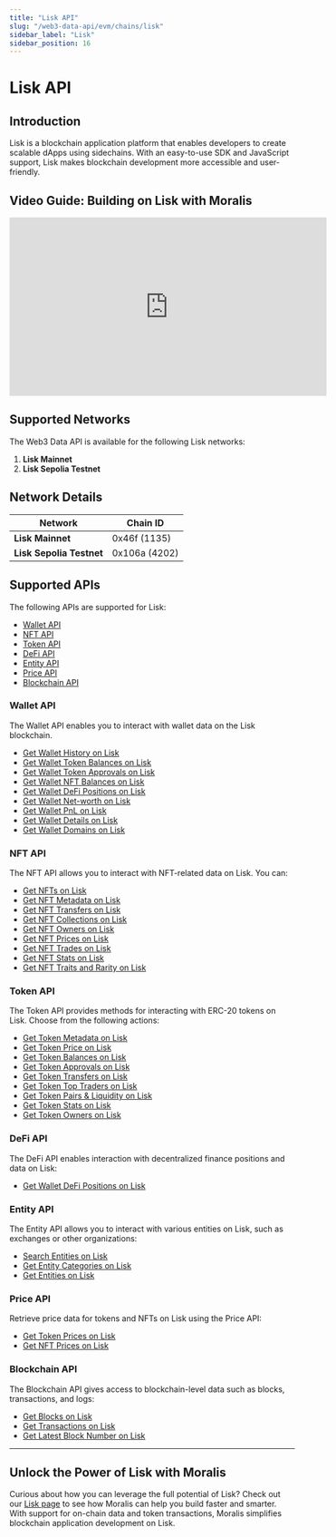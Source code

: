 ```yaml
---
title: "Lisk API"
slug: "/web3-data-api/evm/chains/lisk"
sidebar_label: "Lisk"
sidebar_position: 16
---
```


# Lisk API

## Introduction

Lisk is a blockchain application platform that enables developers to create scalable dApps using sidechains. With an easy-to-use SDK and JavaScript support, Lisk makes blockchain development more accessible and user-friendly.

## Video Guide: Building on Lisk with Moralis

<iframe width="560" height="315" src="https://www.youtube.com/embed/4CWDMgWAdV4" title="Building on Lisk with Moralis APIs: The Ultimate Guide for Developers" frameborder="0" allow="accelerometer; autoplay; clipboard-write; encrypted-media; gyroscope; picture-in-picture" allowfullscreen></iframe>

## Supported Networks

The Web3 Data API is available for the following Lisk networks:

1. **Lisk Mainnet**
2. **Lisk Sepolia Testnet**

## Network Details

| Network | Chain ID |
| ---- | ---- |
| **Lisk Mainnet**         | 0x46f (1135)  |
| **Lisk Sepolia Testnet** | 0x106a (4202) |

## Supported APIs

The following APIs are supported for Lisk:


  - <a href="/web3-data-api/evm/reference#wallet-api">Wallet API</a>
  - <a href="/web3-data-api/evm/reference#nft-api">NFT API</a>
  - <a href="/web3-data-api/evm/reference#token-api">Token API</a>
  - <a href="/web3-data-api/evm/reference#defi-api">DeFi API</a>
  - <a href="/web3-data-api/evm/reference#entity-api">Entity API</a>
  - <a href="/web3-data-api/evm/reference#price-api">Price API</a>
  - <a href="/web3-data-api/evm/reference#blockchain-api">Blockchain API</a>


### Wallet API

The Wallet API enables you to interact with wallet data on the Lisk blockchain.


  - <a href="/web3-data-api/evm/reference#get-wallet-history">Get Wallet History on Lisk</a>
  - <a href="/web3-data-api/evm/reference#get-wallet-token-balances">Get Wallet Token Balances on Lisk</a>
  - <a href="/web3-data-api/evm/reference#get-wallet-token-approvals">Get Wallet Token Approvals on Lisk</a>
  - <a href="/web3-data-api/evm/reference#get-wallet-nft-balances">Get Wallet NFT Balances on Lisk</a>
  - <a href="/web3-data-api/evm/reference#get-wallet-defi-positions">Get Wallet DeFi Positions on Lisk</a>
  - <a href="/web3-data-api/evm/reference#get-wallet-net-worth">Get Wallet Net-worth on Lisk</a>
  - <a href="/web3-data-api/evm/reference#get-wallet-pnl">Get Wallet PnL on Lisk</a>
  - <a href="/web3-data-api/evm/reference#get-wallet-details">Get Wallet Details on Lisk</a>
  - <a href="/web3-data-api/evm/reference#get-wallet-domains">Get Wallet Domains on Lisk</a>


### NFT API

The NFT API allows you to interact with NFT-related data on Lisk. You can:


  - <a href="/web3-data-api/evm/reference#get-nfts">Get NFTs on Lisk</a>
  - <a href="/web3-data-api/evm/reference#get-nft-metadata">Get NFT Metadata on Lisk</a>
  - <a href="/web3-data-api/evm/reference#get-nft-transfers">Get NFT Transfers on Lisk</a>
  - <a href="/web3-data-api/evm/reference#get-nft-collections">Get NFT Collections on Lisk</a>
  - <a href="/web3-data-api/evm/reference#get-nft-owners">Get NFT Owners on Lisk</a>
  - <a href="/web3-data-api/evm/reference#get-nft-prices">Get NFT Prices on Lisk</a>
  - <a href="/web3-data-api/evm/reference#get-nft-trades">Get NFT Trades on Lisk</a>
  - <a href="/web3-data-api/evm/reference#get-nft-stats">Get NFT Stats on Lisk</a>
  - <a href="/web3-data-api/evm/reference#get-nft-traits-and-rarity">Get NFT Traits and Rarity on Lisk</a>


### Token API

The Token API provides methods for interacting with ERC-20 tokens on Lisk. Choose from the following actions:


  - <a href="/web3-data-api/evm/reference#get-token-metadata">Get Token Metadata on Lisk</a>
  - <a href="/web3-data-api/evm/reference#get-token-price">Get Token Price on Lisk</a>
  - <a href="/web3-data-api/evm/reference#get-token-balances">Get Token Balances on Lisk</a>
  - <a href="/web3-data-api/evm/reference#get-token-approvals">Get Token Approvals on Lisk</a>
  - <a href="/web3-data-api/evm/reference#get-token-transfers">Get Token Transfers on Lisk</a>
  - <a href="/web3-data-api/evm/reference#get-token-top-traders">Get Token Top Traders on Lisk</a>
  - <a href="/web3-data-api/evm/reference#get-token-pairs--liquidity">Get Token Pairs & Liquidity on Lisk</a>
  - <a href="/web3-data-api/evm/reference#get-token-stats">Get Token Stats on Lisk</a>
  - <a href="/web3-data-api/evm/reference#get-token-holders">Get Token Owners on Lisk</a>


### DeFi API

The DeFi API enables interaction with decentralized finance positions and data on Lisk:


  - <a href="/web3-data-api/evm/reference#get-wallet-defi-positions">Get Wallet DeFi Positions on Lisk</a>


### Entity API

The Entity API allows you to interact with various entities on Lisk, such as exchanges or other organizations:


  - <a href="/web3-data-api/evm/reference#search-entities">Search Entities on Lisk</a>
  - <a href="/web3-data-api/evm/reference#get-entity-categories">Get Entity Categories on Lisk</a>
  - <a href="/web3-data-api/evm/reference#get-entities">Get Entities on Lisk</a>


### Price API

Retrieve price data for tokens and NFTs on Lisk using the Price API:


  - <a href="/web3-data-api/evm/reference#get-token-prices">Get Token Prices on Lisk</a>
  - <a href="/web3-data-api/evm/reference#get-nft-prices">Get NFT Prices on Lisk</a>


### Blockchain API

The Blockchain API gives access to blockchain-level data such as blocks, transactions, and logs:


  - <a href="/web3-data-api/evm/reference#get-blocks">Get Blocks on Lisk</a>
  - <a href="/web3-data-api/evm/reference#get-transactions">Get Transactions on Lisk</a>
  - <a href="/web3-data-api/evm/reference#get-latest-block-number">Get Latest Block Number on Lisk</a>


---

## Unlock the Power of Lisk with Moralis

Curious about how you can leverage the full potential of Lisk? Check out our [Lisk page](https://developers.moralis.com/chains/lisk/) to see how Moralis can help you build faster and smarter. With support for on-chain data and token transactions, Moralis simplifies blockchain application development on Lisk.

